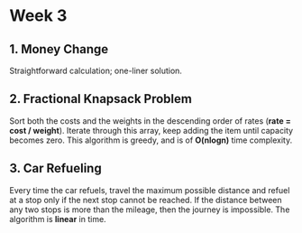 # Week 3

## 1. Money Change

Straightforward calculation; one-liner solution.

## 2. Fractional Knapsack Problem

Sort both the costs and the weights in the descending order of rates (**rate = cost / weight**).
Iterate through this array, keep adding the item until capacity becomes zero. This algorithm is
greedy, and is of **O(nlogn)** time complexity.

## 3. Car Refueling

Every time the car refuels, travel the maximum possible distance and refuel at a stop only if the
next stop cannot be reached. If the distance between any two stops is more than the mileage, then
the journey is impossible. The algorithm is **linear** in time.
